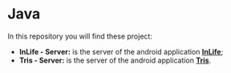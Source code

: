 # Java

In this repository you will find these project:<br>
* <b>InLife - Server:</b> is the server of the android application <b>[InLife](https://github.com/N3ll4p0w4/Android/tree/master/InLife%20-%20Client)</b>;
* <b>Tris - Server:</b> is the server of the android application <b>[Tris](https://github.com/N3ll4p0w4/Android/tree/master/Tris)</b>.
